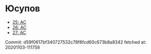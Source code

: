 # Юсупов
- [25: AC](25.md)
- [26: AC](26.md)
- [27: AC](27.md)

Commit: d59f0617bf340727532c78f8fcd60c673b8a8342
 fetched at: 20201103-111758
